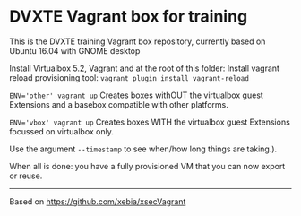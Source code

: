 DVXTE Vagrant box for training
=============================
This is the DVXTE training Vagrant box repository, currently based on Ubuntu 16.04 with GNOME desktop

Install Virtualbox 5.2, Vagrant and at the root of this folder:
Install vagrant reload provisioning tool:
`vagrant plugin install vagrant-reload`

`ENV='other' vagrant up` Creates boxes withOUT the virtualbox guest Extensions and a basebox compatible with  other platforms.

`ENV='vbox' vagrant up` Creates boxes WITH the virtualbox guest Extensions focussed on virtualbox only.

Use the argument `--timestamp`  to see when/how long things are taking.).

When all is done: you have a fully provisioned VM that you can now export or reuse.

-----
Based on https://github.com/xebia/xsecVagrant
